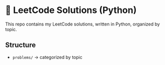 # 🧠 LeetCode Solutions (Python)

This repo contains my LeetCode solutions, written in Python, organized by topic.


## Structure
- `problems/` → categorized by topic

